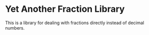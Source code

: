 # Yet Another Fraction Library
This is a library for dealing with fractions directly instead of decimal numbers.
